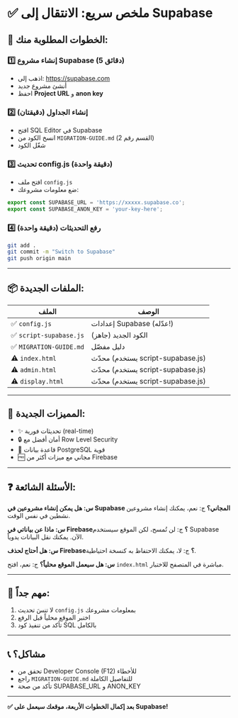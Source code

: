 # ✅ ملخص سريع: الانتقال إلى Supabase

## 📝 الخطوات المطلوبة منك:

### 1️⃣ إنشاء مشروع Supabase (5 دقائق)
- اذهب إلى: https://supabase.com
- أنشئ مشروع جديد
- احفظ **Project URL** و **anon key**

### 2️⃣ إنشاء الجداول (دقيقتان)
- افتح SQL Editor في Supabase
- انسخ الكود من `MIGRATION-GUIDE.md` (القسم رقم 2)
- شغّل الكود

### 3️⃣ تحديث config.js (دقيقة واحدة)
- افتح ملف `config.js`
- ضع معلومات مشروعك:
```javascript
export const SUPABASE_URL = 'https://xxxxx.supabase.co';
export const SUPABASE_ANON_KEY = 'your-key-here';
```

### 4️⃣ رفع التحديثات (دقيقة واحدة)
```bash
git add .
git commit -m "Switch to Supabase"
git push origin main
```

---

## 📦 الملفات الجديدة:

| الملف | الوصف |
|-------|-------|
| ✅ `config.js` | إعدادات Supabase (عدّله!) |
| ✅ `script-supabase.js` | الكود الجديد (جاهز) |
| ✅ `MIGRATION-GUIDE.md` | دليل مفصّل |
| ⚠️ `index.html` | محدّث (يستخدم script-supabase.js) |
| ⚠️ `admin.html` | محدّث (يستخدم script-supabase.js) |
| ⚠️ `display.html` | محدّث (يستخدم script-supabase.js) |

---

## 🎯 المميزات الجديدة:
- ✨ تحديثات فورية (real-time)
- 🔒 أمان أفضل مع Row Level Security
- 💾 قاعدة بيانات PostgreSQL قوية
- 🆓 مجاني مع ميزات أكثر من Firebase

---

## ❓ الأسئلة الشائعة:

**س: هل يمكن إنشاء مشروعين في Supabase المجاني؟**
ج: نعم، يمكنك إنشاء مشروعين نشطين في نفس الوقت.

**س: ماذا عن بياناتي في Firebase؟**
ج: لن تُمسح، لكن الموقع سيستخدم Supabase الآن. يمكنك نقل البيانات يدوياً.

**س: هل أحتاج لحذف Firebase؟**
ج: لا، يمكنك الاحتفاظ به كنسخة احتياطية.

**س: هل سيعمل الموقع محلياً؟**
ج: نعم، افتح `index.html` مباشرة في المتصفح للاختبار.

---

## 🚨 مهم جداً:
1. لا تنسَ تحديث `config.js` بمعلومات مشروعك
2. اختبر الموقع محلياً قبل الرفع
3. تأكد من تنفيذ كود SQL بالكامل

---

## 📞 مشاكل؟
- تحقق من Developer Console (F12) للأخطاء
- راجع `MIGRATION-GUIDE.md` للتفاصيل الكاملة
- تأكد من صحة SUPABASE_URL و ANON_KEY

---

**✅ بعد إكمال الخطوات الأربعة، موقعك سيعمل على Supabase!**

